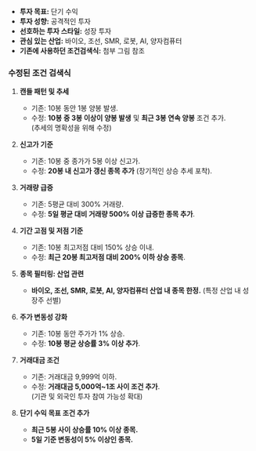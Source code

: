
- **투자 목표:** 단기 수익
- **투자 성향:** 공격적인 투자
- **선호하는 투자 스타일:** 성장 투자 
- **관심 있는 산업:** 바이오, 조선, SMR, 로봇, AI, 양자컴퓨터
- **기존에 사용하던 조건검색식:**  첨부 그림 참조

### **수정된 조건 검색식**

1. **캔들 패턴 및 추세**
    
    - 기존: 10봉 동안 1봉 양봉 발생.
    - 수정: **10봉 중 3봉 이상이 양봉 발생** 및 **최근 3봉 연속 양봉** 조건 추가.  
        (추세의 명확성을 위해 수정)
2. **신고가 기준**
    
    - 기존: 10봉 중 종가가 5봉 이상 신고가.
    - 수정: **20봉 내 신고가 갱신 종목 추가** (장기적인 상승 추세 포착).
3. **거래량 급증**
    
    - 기존: 5평균 대비 300% 거래량.
    - 수정: **5일 평균 대비 거래량 500% 이상 급증한 종목 추가**.
4. **기간 고점 및 저점 기준**
    
    - 기존: 10봉 최고저점 대비 150% 상승 이내.
    - 수정: **최근 20봉 최고저점 대비 200% 이하 상승 종목**.
5. **종목 필터링: 산업 관련**
    
    - **바이오, 조선, SMR, 로봇, AI, 양자컴퓨터 산업 내 종목 한정.** (특정 산업 내 성장주 선별)
6. **주가 변동성 강화**
    
    - 기존: 10봉 동안 주가가 1% 상승.
    - 수정: **10봉 평균 상승률 3% 이상 추가**.
7. **거래대금 조건**
    
    - 기존: 거래대금 9,999억 이하.
    - 수정: **거래대금 5,000억~1조 사이 조건 추가**.  
        (기관 및 외국인 투자 참여 가능성 확대)
8. **단기 수익 목표 조건 추가**
    
    - **최근 5봉 사이 상승률 10% 이상 종목.**
    - **5일 기준 변동성이 5% 이상인 종목.**